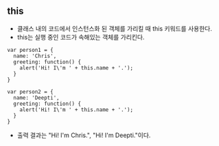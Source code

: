 ## this
- 클래스 내의 코드에서 인스턴스화 된 객체를 가리킬 때 this 키워드를 사용한다.
- this는 실행 중인 코드가 속해있는 객체를 가리킨다.

```
var person1 = {
  name: 'Chris',
  greeting: function() {
    alert('Hi! I\'m ' + this.name + '.');
  }
}

var person2 = {
  name: 'Deepti',
  greeting: function() {
    alert('Hi! I\'m ' + this.name + '.');
  }
}
```
- 출력 결과는 "Hi! I'm Chris.", "Hi! I'm Deepti."이다.
